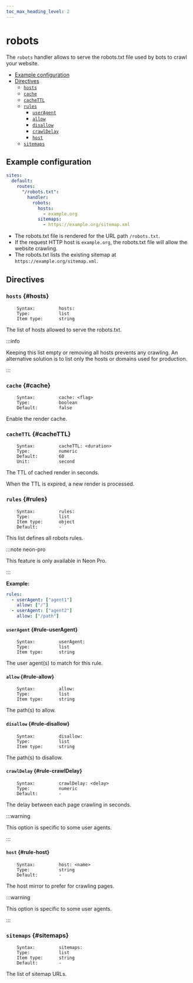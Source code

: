 ```yaml
---
toc_max_heading_level: 2
---
```


# robots

The `robots` handler allows to serve the robots.txt file used by bots to crawl your website.

- [Example configuration](#example-configuration)
- [Directives](#directives)
  - [`hosts`](#hosts)
  - [`cache`](#cache)
  - [`cacheTTL`](#cacheTTL)
  - [`rules`](#rules)
    - [`userAgent`](#rule-userAgent)
    - [`allow`](#rule-allow)
    - [`disallow`](#rule-disallow)
    - [`crawlDelay`](#rule-crawlDelay)
    - [`host`](#rule-host)
  - [`sitemaps`](#sitemaps)

## Example configuration

```yaml
sites:
  default:
    routes:
      "/robots.txt":
        handler:
          robots:
            hosts:
              - example.org
            sitemaps:
              - https://example.org/sitemap.xml
```

- The robots.txt file is rendered for the URL path `/robots.txt`.
- If the request HTTP host is `example.org`, the robots.txt file will allow the website crawling.
- The robots.txt lists the existing sitemap at `https://example.org/sitemap.xml`.

## Directives

### `hosts` {#hosts}

```
    Syntax:         hosts:
    Type:           list
    Item type:      string
```

The list of hosts allowed to serve the robots.txt.

:::info

Keeping this list empty or removing all hosts prevents any crawling. An alternative solution is to list only the hosts
or domains used for production.

:::

### `cache` {#cache}

```
    Syntax:         cache: <flag>
    Type:           boolean
    Default:        false
```

Enable the render cache.

### `cacheTTL` {#cacheTTL}

```
    Syntax:         cacheTTL: <duration>
    Type:           numeric
    Default:        60
    Unit:           second
```

The TTL of cached render in seconds.

When the TTL is expired, a new render is processed.

### `rules` {#rules}

```
    Syntax:         rules:
    Type:           list
    Item type:      object
    Default:        -
```

This list defines all robots rules.

:::note neon-pro

This feature is only available in Neon Pro.

:::

**Example:**

```yaml
rules:
  - userAgent: ["agent1"]
    allow: ["/"]
  - userAgent: ["agent2"]
    allow: ["/path"]
```

#### `userAgent` {#rule-userAgent}

```
    Syntax:         userAgent:
    Type:           list
    Item type:      string
```

The user agent(s) to match for this rule.

#### `allow` {#rule-allow}

```
    Syntax:         allow:
    Type:           list
    Item type:      string
```

The path(s) to allow.

#### `disallow` {#rule-disallow}

```
    Syntax:         disallow:
    Type:           list
    Item type:      string
```

The path(s) to disallow.

#### `crawlDelay` {#rule-crawlDelay}

```
    Syntax:         crawlDelay: <delay>
    Type:           numeric
    Default:        -
```

The delay between each page crawling in seconds.

:::warning

This option is specific to some user agents.

:::

#### `host` {#rule-host}

```
    Syntax:         host: <name>
    Type:           string
    Default:        -
```

The host mirror to prefer for crawling pages.

:::warning

This option is specific to some user agents.

:::

### `sitemaps` {#sitemaps}

```
    Syntax:         sitemaps:
    Type:           list
    Item type:      string
    Default:        -
```

The list of sitemap URLs.
